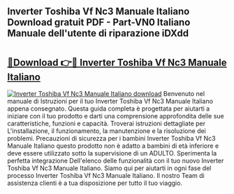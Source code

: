 ## Inverter Toshiba Vf Nc3 Manuale Italiano Download gratuit PDF - Part-VN0 Italiano Manuale dell'utente di riparazione iDXdd

# <h2><a href="http://df9gmrd.blite.top/?on=Inverter+Toshiba+Vf+Nc3+Manuale+Italiano">🔗Download 👉🔴 Inverter Toshiba Vf Nc3 Manuale Italiano</a></h2>

[![Inverter Toshiba Vf Nc3 Manuale Italiano download](https://i.imgur.com/lujVjoI.png)](http://df9gmrd.blite.top/?on=Inverter+Toshiba+Vf+Nc3+Manuale+Italiano)
Benvenuto nel manuale di Istruzioni per il tuo Inverter Toshiba Vf Nc3 Manuale Italiano appena consegnato. Questa guida completa è progettata per aiutarti a iniziare con il tuo prodotto e darti una comprensione approfondita delle sue caratteristiche, funzioni e capacità. Troverai istruzioni dettagliate per L'installazione, il funzionamento, la manutenzione e la risoluzione dei problemi. Precauzioni di sicurezza per i bambini Inverter Toshiba Vf Nc3 Manuale Italiano questo prodotto non è adatto a bambini di età inferiore e deve essere utilizzato sotto la supervisione di un ADULTO. Sperimenta la perfetta integrazione Dell'elenco delle funzionalità con il tuo nuovo Inverter Toshiba Vf Nc3 Manuale Italiano. Siamo qui per aiutarti in ogni fase del processo Inverter Toshiba Vf Nc3 Manuale Italiano. Il nostro Team di assistenza clienti è a tua disposizione per tutto il tuo viaggio.
